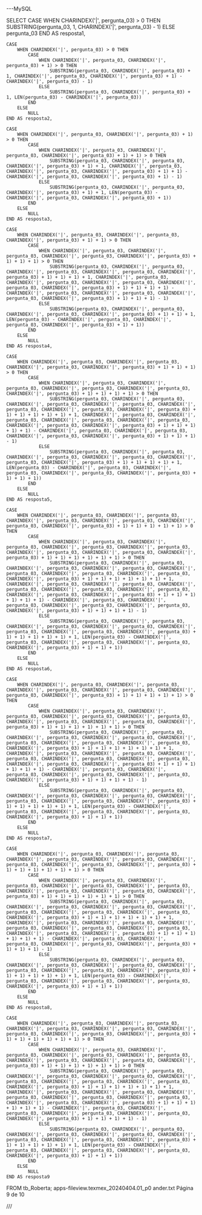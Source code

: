 ---MySQL


SELECT
    CASE 
        WHEN CHARINDEX('|', pergunta_03) > 0 THEN SUBSTRING(pergunta_03, 1, CHARINDEX('|', pergunta_03) - 1) 
        ELSE pergunta_03 
    END AS resposta1,
    
    CASE 
        WHEN CHARINDEX('|', pergunta_03) > 0 THEN 
            CASE 
                WHEN CHARINDEX('|', pergunta_03, CHARINDEX('|', pergunta_03) + 1) > 0 THEN 
                    SUBSTRING(pergunta_03, CHARINDEX('|', pergunta_03) + 1, CHARINDEX('|', pergunta_03, CHARINDEX('|', pergunta_03) + 1) - CHARINDEX('|', pergunta_03) - 1) 
                ELSE 
                    SUBSTRING(pergunta_03, CHARINDEX('|', pergunta_03) + 1, LEN(pergunta_03) - CHARINDEX('|', pergunta_03)) 
            END
        ELSE 
            NULL 
    END AS resposta2,
    
    CASE 
        WHEN CHARINDEX('|', pergunta_03, CHARINDEX('|', pergunta_03) + 1) > 0 THEN 
            CASE 
                WHEN CHARINDEX('|', pergunta_03, CHARINDEX('|', pergunta_03, CHARINDEX('|', pergunta_03) + 1) + 1) > 0 THEN 
                    SUBSTRING(pergunta_03, CHARINDEX('|', pergunta_03, CHARINDEX('|', pergunta_03) + 1) + 1, CHARINDEX('|', pergunta_03, CHARINDEX('|', pergunta_03, CHARINDEX('|', pergunta_03) + 1) + 1) - CHARINDEX('|', pergunta_03, CHARINDEX('|', pergunta_03) + 1) - 1) 
                ELSE 
                    SUBSTRING(pergunta_03, CHARINDEX('|', pergunta_03, CHARINDEX('|', pergunta_03) + 1) + 1, LEN(pergunta_03) - CHARINDEX('|', pergunta_03, CHARINDEX('|', pergunta_03) + 1)) 
            END
        ELSE 
            NULL 
    END AS resposta3,
    
    CASE 
        WHEN CHARINDEX('|', pergunta_03, CHARINDEX('|', pergunta_03, CHARINDEX('|', pergunta_03) + 1) + 1) > 0 THEN 
            CASE 
                WHEN CHARINDEX('|', pergunta_03, CHARINDEX('|', pergunta_03, CHARINDEX('|', pergunta_03, CHARINDEX('|', pergunta_03) + 1) + 1) + 1) > 0 THEN 
                    SUBSTRING(pergunta_03, CHARINDEX('|', pergunta_03, CHARINDEX('|', pergunta_03, CHARINDEX('|', pergunta_03, CHARINDEX('|', pergunta_03) + 1) + 1) + 1) + 1, CHARINDEX('|', pergunta_03, CHARINDEX('|', pergunta_03, CHARINDEX('|', pergunta_03, CHARINDEX('|', pergunta_03, CHARINDEX('|', pergunta_03) + 1) + 1) + 1) + 1) - CHARINDEX('|', pergunta_03, CHARINDEX('|', pergunta_03, CHARINDEX('|', pergunta_03, CHARINDEX('|', pergunta_03) + 1) + 1) + 1) - 1) 
                ELSE 
                    SUBSTRING(pergunta_03, CHARINDEX('|', pergunta_03, CHARINDEX('|', pergunta_03, CHARINDEX('|', pergunta_03) + 1) + 1) + 1, LEN(pergunta_03) - CHARINDEX('|', pergunta_03, CHARINDEX('|', pergunta_03, CHARINDEX('|', pergunta_03) + 1) + 1)) 
            END
        ELSE 
            NULL 
    END AS resposta4,
    
    CASE 
        WHEN CHARINDEX('|', pergunta_03, CHARINDEX('|', pergunta_03, CHARINDEX('|', pergunta_03, CHARINDEX('|', pergunta_03) + 1) + 1) + 1) > 0 THEN 
            CASE 
                WHEN CHARINDEX('|', pergunta_03, CHARINDEX('|', pergunta_03, CHARINDEX('|', pergunta_03, CHARINDEX('|', pergunta_03, CHARINDEX('|', pergunta_03) + 1) + 1) + 1) + 1) > 0 THEN 
                    SUBSTRING(pergunta_03, CHARINDEX('|', pergunta_03, CHARINDEX('|', pergunta_03, CHARINDEX('|', pergunta_03, CHARINDEX('|', pergunta_03, CHARINDEX('|', pergunta_03, CHARINDEX('|', pergunta_03) + 1) + 1) + 1) + 1) + 1) + 1, CHARINDEX('|', pergunta_03, CHARINDEX('|', pergunta_03, CHARINDEX('|', pergunta_03, CHARINDEX('|', pergunta_03, CHARINDEX('|', pergunta_03, CHARINDEX('|', pergunta_03) + 1) + 1) + 1) + 1) + 1) - CHARINDEX('|', pergunta_03, CHARINDEX('|', pergunta_03, CHARINDEX('|', pergunta_03, CHARINDEX('|', pergunta_03) + 1) + 1) + 1) - 1) 
                ELSE 
                    SUBSTRING(pergunta_03, CHARINDEX('|', pergunta_03, CHARINDEX('|', pergunta_03, CHARINDEX('|', pergunta_03, CHARINDEX('|', pergunta_03, CHARINDEX('|', pergunta_03) + 1) + 1) + 1) + 1) + 1, LEN(pergunta_03) - CHARINDEX('|', pergunta_03, CHARINDEX('|', pergunta_03, CHARINDEX('|', pergunta_03, CHARINDEX('|', pergunta_03) + 1) + 1) + 1)) 
            END
        ELSE 
            NULL 
    END AS resposta5,
    
    CASE 
        WHEN CHARINDEX('|', pergunta_03, CHARINDEX('|', pergunta_03, CHARINDEX('|', pergunta_03, CHARINDEX('|', pergunta_03, CHARINDEX('|', pergunta_03, CHARINDEX('|', pergunta_03) + 1) + 1) + 1) + 1) + 1) > 0 THEN 
            CASE 
                WHEN CHARINDEX('|', pergunta_03, CHARINDEX('|', pergunta_03, CHARINDEX('|', pergunta_03, CHARINDEX('|', pergunta_03, CHARINDEX('|', pergunta_03, CHARINDEX('|', pergunta_03, CHARINDEX('|', pergunta_03) + 1) + 1) + 1) + 1) + 1) + 1) > 0 THEN 
                    SUBSTRING(pergunta_03, CHARINDEX('|', pergunta_03, CHARINDEX('|', pergunta_03, CHARINDEX('|', pergunta_03, CHARINDEX('|', pergunta_03, CHARINDEX('|', pergunta_03, CHARINDEX('|', pergunta_03, CHARINDEX('|', pergunta_03) + 1) + 1) + 1) + 1) + 1) + 1) + 1, CHARINDEX('|', pergunta_03, CHARINDEX('|', pergunta_03, CHARINDEX('|', pergunta_03, CHARINDEX('|', pergunta_03, CHARINDEX('|', pergunta_03, CHARINDEX('|', pergunta_03, CHARINDEX('|', pergunta_03) + 1) + 1) + 1) + 1) + 1) + 1) - CHARINDEX('|', pergunta_03, CHARINDEX('|', pergunta_03, CHARINDEX('|', pergunta_03, CHARINDEX('|', pergunta_03, CHARINDEX('|', pergunta_03) + 1) + 1) + 1) + 1) - 1) 
                ELSE 
                    SUBSTRING(pergunta_03, CHARINDEX('|', pergunta_03, CHARINDEX('|', pergunta_03, CHARINDEX('|', pergunta_03, CHARINDEX('|', pergunta_03, CHARINDEX('|', pergunta_03, CHARINDEX('|', pergunta_03) + 1) + 1) + 1) + 1) + 1) + 1, LEN(pergunta_03) - CHARINDEX('|', pergunta_03, CHARINDEX('|', pergunta_03, CHARINDEX('|', pergunta_03, CHARINDEX('|', pergunta_03) + 1) + 1) + 1)) 
            END
        ELSE 
            NULL 
    END AS resposta6,
    
    CASE 
        WHEN CHARINDEX('|', pergunta_03, CHARINDEX('|', pergunta_03, CHARINDEX('|', pergunta_03, CHARINDEX('|', pergunta_03, CHARINDEX('|', pergunta_03, CHARINDEX('|', pergunta_03) + 1) + 1) + 1) + 1) + 1) > 0 THEN 
            CASE 
                WHEN CHARINDEX('|', pergunta_03, CHARINDEX('|', pergunta_03, CHARINDEX('|', pergunta_03, CHARINDEX('|', pergunta_03, CHARINDEX('|', pergunta_03, CHARINDEX('|', pergunta_03, CHARINDEX('|', pergunta_03) + 1) + 1) + 1) + 1) + 1) + 1) > 0 THEN 
                    SUBSTRING(pergunta_03, CHARINDEX('|', pergunta_03, CHARINDEX('|', pergunta_03, CHARINDEX('|', pergunta_03, CHARINDEX('|', pergunta_03, CHARINDEX('|', pergunta_03, CHARINDEX('|', pergunta_03, CHARINDEX('|', pergunta_03) + 1) + 1) + 1) + 1) + 1) + 1) + 1, CHARINDEX('|', pergunta_03, CHARINDEX('|', pergunta_03, CHARINDEX('|', pergunta_03, CHARINDEX('|', pergunta_03, CHARINDEX('|', pergunta_03, CHARINDEX('|', pergunta_03, CHARINDEX('|', pergunta_03) + 1) + 1) + 1) + 1) + 1) + 1) - CHARINDEX('|', pergunta_03, CHARINDEX('|', pergunta_03, CHARINDEX('|', pergunta_03, CHARINDEX('|', pergunta_03, CHARINDEX('|', pergunta_03) + 1) + 1) + 1) + 1) - 1) 
                ELSE 
                    SUBSTRING(pergunta_03, CHARINDEX('|', pergunta_03, CHARINDEX('|', pergunta_03, CHARINDEX('|', pergunta_03, CHARINDEX('|', pergunta_03, CHARINDEX('|', pergunta_03, CHARINDEX('|', pergunta_03) + 1) + 1) + 1) + 1) + 1) + 1, LEN(pergunta_03) - CHARINDEX('|', pergunta_03, CHARINDEX('|', pergunta_03, CHARINDEX('|', pergunta_03, CHARINDEX('|', pergunta_03) + 1) + 1) + 1)) 
            END
        ELSE 
            NULL 
    END AS resposta7,
    
    CASE 
        WHEN CHARINDEX('|', pergunta_03, CHARINDEX('|', pergunta_03, CHARINDEX('|', pergunta_03, CHARINDEX('|', pergunta_03, CHARINDEX('|', pergunta_03, CHARINDEX('|', pergunta_03, CHARINDEX('|', pergunta_03) + 1) + 1) + 1) + 1) + 1) + 1) > 0 THEN 
            CASE 
                WHEN CHARINDEX('|', pergunta_03, CHARINDEX('|', pergunta_03, CHARINDEX('|', pergunta_03, CHARINDEX('|', pergunta_03, CHARINDEX('|', pergunta_03, CHARINDEX('|', pergunta_03, CHARINDEX('|', pergunta_03) + 1) + 1) + 1) + 1) + 1) + 1) > 0 THEN 
                    SUBSTRING(pergunta_03, CHARINDEX('|', pergunta_03, CHARINDEX('|', pergunta_03, CHARINDEX('|', pergunta_03, CHARINDEX('|', pergunta_03, CHARINDEX('|', pergunta_03, CHARINDEX('|', pergunta_03, CHARINDEX('|', pergunta_03) + 1) + 1) + 1) + 1) + 1) + 1) + 1, CHARINDEX('|', pergunta_03, CHARINDEX('|', pergunta_03, CHARINDEX('|', pergunta_03, CHARINDEX('|', pergunta_03, CHARINDEX('|', pergunta_03, CHARINDEX('|', pergunta_03, CHARINDEX('|', pergunta_03) + 1) + 1) + 1) + 1) + 1) + 1) - CHARINDEX('|', pergunta_03, CHARINDEX('|', pergunta_03, CHARINDEX('|', pergunta_03, CHARINDEX('|', pergunta_03) + 1) + 1) + 1) - 1) 
                ELSE 
                    SUBSTRING(pergunta_03, CHARINDEX('|', pergunta_03, CHARINDEX('|', pergunta_03, CHARINDEX('|', pergunta_03, CHARINDEX('|', pergunta_03, CHARINDEX('|', pergunta_03, CHARINDEX('|', pergunta_03) + 1) + 1) + 1) + 1) + 1) + 1, LEN(pergunta_03) - CHARINDEX('|', pergunta_03, CHARINDEX('|', pergunta_03, CHARINDEX('|', pergunta_03, CHARINDEX('|', pergunta_03) + 1) + 1) + 1)) 
            END
        ELSE 
            NULL 
    END AS resposta8,
    
    CASE 
        WHEN CHARINDEX('|', pergunta_03, CHARINDEX('|', pergunta_03, CHARINDEX('|', pergunta_03, CHARINDEX('|', pergunta_03, CHARINDEX('|', pergunta_03, CHARINDEX('|', pergunta_03, CHARINDEX('|', pergunta_03) + 1) + 1) + 1) + 1) + 1) + 1) > 0 THEN 
            CASE 
                WHEN CHARINDEX('|', pergunta_03, CHARINDEX('|', pergunta_03, CHARINDEX('|', pergunta_03, CHARINDEX('|', pergunta_03, CHARINDEX('|', pergunta_03, CHARINDEX('|', pergunta_03, CHARINDEX('|', pergunta_03) + 1) + 1) + 1) + 1) + 1) + 1) > 0 THEN 
                    SUBSTRING(pergunta_03, CHARINDEX('|', pergunta_03, CHARINDEX('|', pergunta_03, CHARINDEX('|', pergunta_03, CHARINDEX('|', pergunta_03, CHARINDEX('|', pergunta_03, CHARINDEX('|', pergunta_03, CHARINDEX('|', pergunta_03) + 1) + 1) + 1) + 1) + 1) + 1) + 1, CHARINDEX('|', pergunta_03, CHARINDEX('|', pergunta_03, CHARINDEX('|', pergunta_03, CHARINDEX('|', pergunta_03, CHARINDEX('|', pergunta_03, CHARINDEX('|', pergunta_03, CHARINDEX('|', pergunta_03) + 1) + 1) + 1) + 1) + 1) + 1) - CHARINDEX('|', pergunta_03, CHARINDEX('|', pergunta_03, CHARINDEX('|', pergunta_03, CHARINDEX('|', pergunta_03, CHARINDEX('|', pergunta_03) + 1) + 1) + 1) + 1) - 1) 
                ELSE 
                    SUBSTRING(pergunta_03, CHARINDEX('|', pergunta_03, CHARINDEX('|', pergunta_03, CHARINDEX('|', pergunta_03, CHARINDEX('|', pergunta_03, CHARINDEX('|', pergunta_03, CHARINDEX('|', pergunta_03) + 1) + 1) + 1) + 1) + 1) + 1, LEN(pergunta_03) - CHARINDEX('|', pergunta_03, CHARINDEX('|', pergunta_03, CHARINDEX('|', pergunta_03, CHARINDEX('|', pergunta_03) + 1) + 1) + 1)) 
            END
        ELSE 
            NULL 
    END AS resposta9
    
FROM
    tb_Roberta;
apps-fileview.texmex_20240404.01_p0
ander.txt
Página 9 de 10

///
